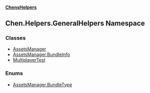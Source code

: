 
#### [ChensHelpers](./index 'index')

## Chen.Helpers.GeneralHelpers Namespace

### Classes
- [AssetsManager](./A0AsbIQQ4FDaS87xdtpw-A 'Chen.Helpers.GeneralHelpers.AssetsManager')
- [AssetsManager.BundleInfo](./wCDmKgRKIqivtVzqRtBPbw 'Chen.Helpers.GeneralHelpers.AssetsManager.BundleInfo')
- [MultiplayerTest](./B5yd0cVq6nkyvWspa1L9LQ 'Chen.Helpers.GeneralHelpers.MultiplayerTest')

### Enums
- [AssetsManager.BundleType](./bFpSSHTQeKl4Z9X-4dZHRw 'Chen.Helpers.GeneralHelpers.AssetsManager.BundleType')
